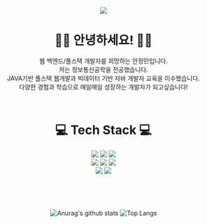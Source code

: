 <p align='center'>
  <a href="https://github.com/jungmin9911">
    <img src="[https://capsule-render.vercel.app/api?type=blur&height=250&color=gradient&text=Hugo's%20Dev%20Repo&section=header&fontColor=005174&fontSize=60&fontAlign=50&fontAlignY=42&animation=twinkling&desc=IoT%20CSharp,Java,Python%20Lecturer](https://capsule-render.vercel.app/api?type=blur&height=230&color=E3A6AE&text=Jungmin's%20Repository&textBg=false&fontAlign=50&animation=fadeIn&reversal=false&fontColor=FD866E)"/>
  </a>
</p>

<div align="center"> 

# 🙇‍♀️ 안녕하세요! 🙇‍♀️

웹 백엔드/풀스택 개발자를 희망하는 안정민입니다.  <br>
저는 정보통신공학을 전공했습니다. <br>
JAVA기반 풀스택 웹개발과 빅데이터 기반 자바 개발자 교육을 이수했습니다. <br>
다양한 경험과 학습으로 매일매일 성장하는 개발자가 되고싶습니다! <br>
   
<br/>

<h1>💻 Tech Stack 💻</h1>

<img src="https://img.shields.io/badge/JAVA-007396?style=flat-square&logo=OpenJDK&logoColor=white">
<img src="https://img.shields.io/badge/Python-3776AB?style=flat-square&logo=Python&logoColor=white">
<img src="https://img.shields.io/badge/C-A8B9CC?style=flat-square&logo=C&logoColor=white">
<br/>
<img src="https://img.shields.io/badge/HTML5-E34F26?style=flat-square&logo=HTML5&logoColor=white">
<img src="https://img.shields.io/badge/CSS3-1572B6?style=flat-square&logo=CSS3&logoColor=white">
<img src="https://img.shields.io/badge/JavaScript-F7DF1E?style=flat-square&logo=JavaScript&logoColor=white">
<br/>
<img src="https://img.shields.io/badge/Oracle-F80000?style=flat-square&logo=Oracle&logoColor=white"> 
<img src="https://img.shields.io/badge/Spring-6DB33F?style=flat-square&logo=Spring&logoColor=white">
<br/>

<br/><br/><br/>

![Anurag's github stats](https://github-readme-stats.vercel.app/api?username=jungmin9911&show_icons=true&theme=shadow_green)
![Top Langs](https://github-readme-stats.vercel.app/api/top-langs/?username=jungmin9911&layout=compact&theme=shadow_green)

</div>
